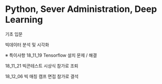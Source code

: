 # Python, Sever Administration, Deep Learning

기초 입문 

빅데이터 분석 및 시각화

※ 특이사항
18_11_19 Tensorflow 설치 문제 / 해결

18_11_21 빅콘테스트 시상식 참가로 조퇴

18_12_06 빅 매칭 캠프 면접 참가로 결석
